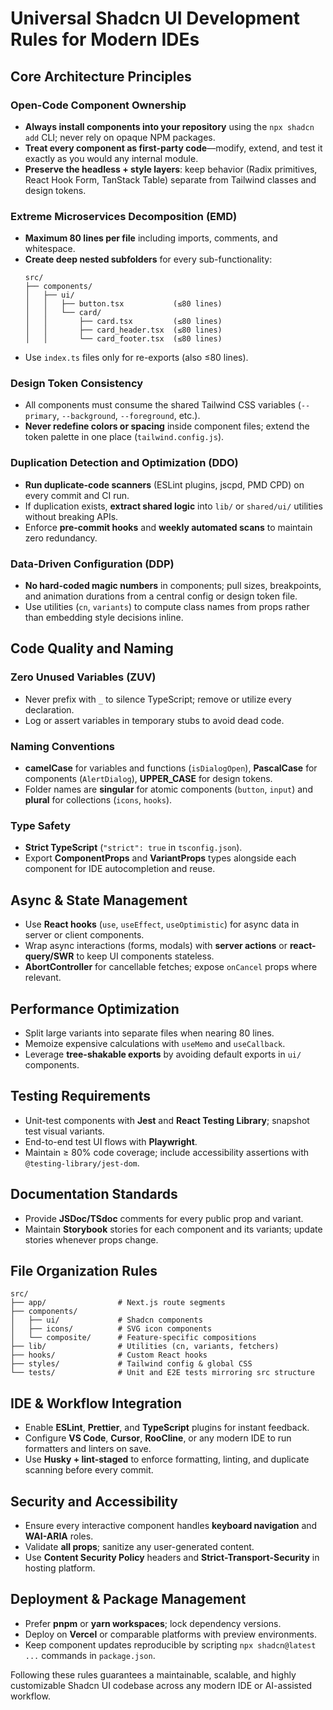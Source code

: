 # Universal Shadcn UI Development Rules for Modern IDEs

## Core Architecture Principles

### Open-Code Component Ownership
- **Always install components into your repository** using the `npx shadcn add` CLI; never rely on opaque NPM packages.
- **Treat every component as first-party code**—modify, extend, and test it exactly as you would any internal module.
- **Preserve the headless + style layers**: keep behavior (Radix primitives, React Hook Form, TanStack Table) separate from Tailwind classes and design tokens.

### Extreme Microservices Decomposition (EMD)
- **Maximum 80 lines per file** including imports, comments, and whitespace.
- **Create deep nested subfolders** for every sub-functionality:  
  ```
  src/
  ├── components/
  │   ├── ui/
  │   │   ├── button.tsx           (≤80 lines)
  │   │   └── card/
  │   │       ├── card.tsx         (≤80 lines)
  │   │       ├── card_header.tsx  (≤80 lines)
  │   │       └── card_footer.tsx  (≤80 lines)
  ```
- Use `index.ts` files only for re-exports (also ≤80 lines).

### Design Token Consistency
- All components must consume the shared Tailwind CSS variables (`--primary`, `--background`, `--foreground`, etc.).
- **Never redefine colors or spacing** inside component files; extend the token palette in one place (`tailwind.config.js`).

### Duplication Detection and Optimization (DDO)
- **Run duplicate-code scanners** (ESLint plugins, jscpd, PMD CPD) on every commit and CI run.
- If duplication exists, **extract shared logic** into `lib/` or `shared/ui/` utilities without breaking APIs.
- Enforce **pre-commit hooks** and **weekly automated scans** to maintain zero redundancy.

### Data-Driven Configuration (DDP)
- **No hard-coded magic numbers** in components; pull sizes, breakpoints, and animation durations from a central config or design token file.
- Use utilities (`cn`, `variants`) to compute class names from props rather than embedding style decisions inline.

## Code Quality and Naming

### Zero Unused Variables (ZUV)
- Never prefix with `_` to silence TypeScript; remove or utilize every declaration.
- Log or assert variables in temporary stubs to avoid dead code.

### Naming Conventions
- **camelCase** for variables and functions (`isDialogOpen`), **PascalCase** for components (`AlertDialog`), **UPPER_CASE** for design tokens.
- Folder names are **singular** for atomic components (`button`, `input`) and **plural** for collections (`icons`, `hooks`).

### Type Safety
- **Strict TypeScript** (`"strict": true` in `tsconfig.json`).
- Export **ComponentProps** and **VariantProps** types alongside each component for IDE autocompletion and reuse.

## Async & State Management

- Use **React hooks** (`use`, `useEffect`, `useOptimistic`) for async data in server or client components.
- Wrap async interactions (forms, modals) with **server actions** or **react-query/SWR** to keep UI components stateless.
- **AbortController** for cancellable fetches; expose `onCancel` props where relevant.

## Performance Optimization

- Split large variants into separate files when nearing 80 lines.
- Memoize expensive calculations with `useMemo` and `useCallback`.
- Leverage **tree-shakable exports** by avoiding default exports in `ui/` components.

## Testing Requirements

- Unit-test components with **Jest** and **React Testing Library**; snapshot test visual variants.
- End-to-end test UI flows with **Playwright**.
- Maintain ≥ 80% code coverage; include accessibility assertions with `@testing-library/jest-dom`.

## Documentation Standards

- Provide **JSDoc/TSdoc** comments for every public prop and variant.
- Maintain **Storybook** stories for each component and its variants; update stories whenever props change.

## File Organization Rules

```
src/
├── app/                # Next.js route segments
├── components/
│   ├── ui/             # Shadcn components
│   ├── icons/          # SVG icon components
│   └── composite/      # Feature-specific compositions
├── lib/                # Utilities (cn, variants, fetchers)
├── hooks/              # Custom React hooks
├── styles/             # Tailwind config & global CSS
└── tests/              # Unit and E2E tests mirroring src structure
```

## IDE & Workflow Integration

- Enable **ESLint**, **Prettier**, and **TypeScript** plugins for instant feedback.
- Configure **VS Code**, **Cursor**, **RooCline**, or any modern IDE to run formatters and linters on save.
- Use **Husky + lint-staged** to enforce formatting, linting, and duplicate scanning before every commit.

## Security and Accessibility

- Ensure every interactive component handles **keyboard navigation** and **WAI-ARIA** roles.
- Validate **all props**; sanitize any user-generated content.
- Use **Content Security Policy** headers and **Strict-Transport-Security** in hosting platform.

## Deployment & Package Management

- Prefer **pnpm** or **yarn workspaces**; lock dependency versions.
- Deploy on **Vercel** or comparable platforms with preview environments.
- Keep component updates reproducible by scripting `npx shadcn@latest ...` commands in `package.json`.

Following these rules guarantees a maintainable, scalable, and highly customizable Shadcn UI codebase across any modern IDE or AI-assisted workflow.